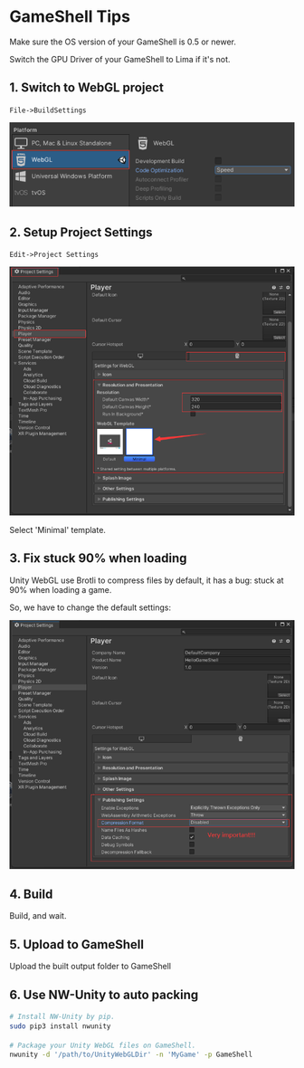 # GameShell Tips

Make sure the OS version of your GameShell is 0.5 or newer.

Switch the GPU Driver of your GameShell to Lima if it's not.

## 1. Switch to WebGL project

`File->BuildSettings`

![](./images/1_switch_to_webgl.png)

## 2. Setup Project Settings

`Edit->Project Settings`

![](./images/2_setup_project_settings.png)

Select 'Minimal' template.

## 3. Fix stuck 90% when loading

Unity WebGL use Brotli to compress files by default, it has a bug: stuck at 90% when loading a game.

So, we have to change the default settings:

![](./images/3_fix_loading_bug.png)

## 4. Build

Build, and wait.

## 5. Upload to GameShell

Upload the built output folder to GameShell

## 6. Use NW-Unity to auto packing

```bash
# Install NW-Unity by pip.
sudo pip3 install nwunity

# Package your Unity WebGL files on GameShell.
nwunity -d '/path/to/UnityWebGLDir' -n 'MyGame' -p GameShell
```

